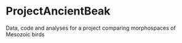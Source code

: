 # ProjectAncientBeak
Data, code and analyses for a project comparing morphospaces of Mesozoic birds
